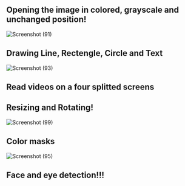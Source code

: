 ## Opening the image in colored, grayscale and unchanged position!
![Screenshot (91)](https://github.com/Ibrokhim7755/OpenCv/assets/89033710/c085b38c-45c6-4540-bb51-74ab937d4e53)
## Drawing Line, Rectengle, Circle and Text
![Screenshot (93)](https://github.com/Ibrokhim7755/OpenCv/assets/89033710/d15d1d5e-e7e6-4188-a6d4-a592e6098461)
## Read videos on a four splitted screens
## Resizing and Rotating!
![Screenshot (99)](https://github.com/Ibrokhim7755/OpenCv/assets/89033710/76fb47bf-4096-4430-86c3-e71b3a14622c)
## Color masks
![Screenshot (95)](https://github.com/Ibrokhim7755/OpenCv/assets/89033710/4ed69ae3-7468-4be8-84cc-1d9588078bcb)
## Face and eye detection!!!
